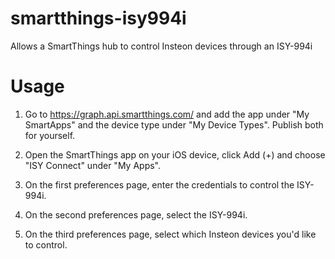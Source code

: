 # smartthings-isy994i
Allows a SmartThings hub to control Insteon devices through an ISY-994i

# Usage

1) Go to https://graph.api.smartthings.com/ and add the app under "My SmartApps" and the device type under "My Device Types". Publish both for yourself.

2) Open the SmartThings app on your iOS device, click Add (+) and choose "ISY Connect" under "My Apps".

3) On the first preferences page, enter the credentials to control the ISY-994i.

4) On the second preferences page, select the ISY-994i.

5) On the third preferences page, select which Insteon devices you'd like to control.
